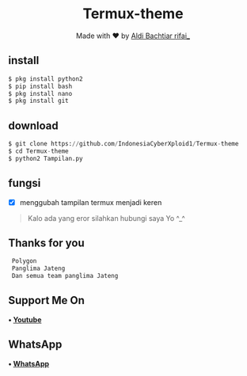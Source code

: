 <h1 align="center">
  Termux-theme
</h1>
</div>
<p align="center">
  Made with ❤️ by <a href="https://github.com/Aldi098">Aldi Bachtiar rifai_</a>
</p>
<p align="center">
 


## install
```python
$ pkg install python2
$ pip install bash
$ pkg install nano
$ pkg install git
```

## download
```python
$ git clone https://github.com/IndonesiaCyberXploid1/Termux-theme
$ cd Termux-theme
$ python2 Tampilan.py
```

## fungsi
- [x] menggubah tampilan termux menjadi keren

> Kalo ada yang eror silahkan hubungi saya Yo ^_^

## Thanks for you
```php
 Polygon
 Panglima Jateng
 Dan semua team panglima Jateng
```
## Support Me On
<b>• [Youtube](https://youtube.com/channel/UC7ygjAbDjuiN76PqOlJm40A)</b>
</br>
## WhatsApp
<b>• [WhatsApp](https://api.whatsapp.com/send?phone=+62852-9500-4078&text=Assalamualaikum)</b>
<br>
